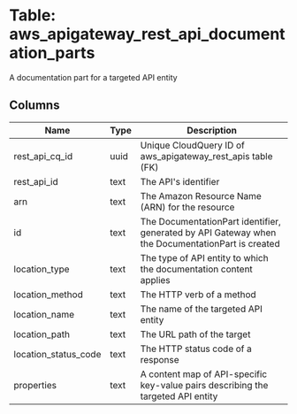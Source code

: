 
# Table: aws_apigateway_rest_api_documentation_parts
A documentation part for a targeted API entity
## Columns
| Name        | Type           | Description  |
| ------------- | ------------- | -----  |
|rest_api_cq_id|uuid|Unique CloudQuery ID of aws_apigateway_rest_apis table (FK)|
|rest_api_id|text|The API's identifier|
|arn|text|The Amazon Resource Name (ARN) for the resource|
|id|text|The DocumentationPart identifier, generated by API Gateway when the DocumentationPart is created|
|location_type|text|The type of API entity to which the documentation content applies|
|location_method|text|The HTTP verb of a method|
|location_name|text|The name of the targeted API entity|
|location_path|text|The URL path of the target|
|location_status_code|text|The HTTP status code of a response|
|properties|text|A content map of API-specific key-value pairs describing the targeted API entity|
